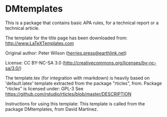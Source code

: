 # DMtemplates

This is a package that contains basic APA rules, for a technical report or a technical article. 

 The template for the title page has been downloaded from:
 http://www.LaTeXTemplates.com

 Original author:
 Peter Wilson (herries.press@earthlink.net)

 License:
 CC BY-NC-SA 3.0 (http://creativecommons.org/licenses/by-nc-sa/3.0/)

 The template.tex (for integration with rmarkdown) is heavily based on  'default.latex' template extracted from the package "rticles", from. Package "rticles" is licensed under: GPL-3
 See https://github.com/rstudio/rticles/blob/master/DESCRIPTION

 Instructions for using this template:
 This template is called from the package DMtemplates, from David Martinez.
